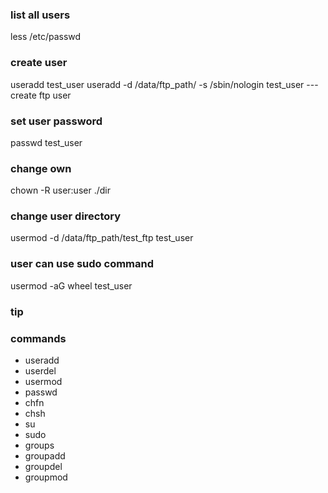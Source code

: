 
### list all users
less /etc/passwd

### create user
useradd test_user
useradd -d /data/ftp_path/ -s /sbin/nologin test_user  --- create ftp user

### set user password
passwd test_user

### change own
chown -R user:user ./dir

### change user directory
usermod -d /data/ftp_path/test_ftp test_user

### user can use sudo command
usermod -aG wheel test_user

### tip


### commands
 * useradd
 * userdel
 * usermod
 * passwd
 * chfn
 * chsh
 * su
 * sudo
 * groups
 * groupadd
 * groupdel
 * groupmod
